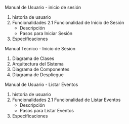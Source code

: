 Manual de Usuario - inicio de sesión
1. historia de usuario
3. Funcionalidades
  2.1 Funcionalidad de Inicio de Sesión
   - Descripción
   - Pasos para Iniciar Sesión
5. Especificaciones
   
Manual Tecnico - Inicio de Sesion
1. Diagrama de Clases
2. Arquitectura del Sistema
3. Diagrama de Componentes
4. Diagrama de Despliegue


Manual de Usuario - Listar Eventos
1. historia de usuario
2. Funcionalidades
   2.1 Funcionalidad de Listar Eventos
   - Descripción
   - Pasos para Listar Eventos
4. Especificaciones
